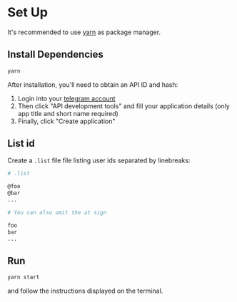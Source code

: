 # Set Up

It's recommended to use [yarn](https://yarnpkg.com/) as package manager.

## Install Dependencies

```bash
yarn
```

After installation, you'll need to obtain an API ID and hash:

1. Login into your [telegram account](https://my.telegram.org/)
2. Then click "API development tools" and fill your application details (only app title and short name required)
3. Finally, click "Create application"

## List id

Create a `.list` file file listing user ids separated by linebreaks:

```bash
# .list

@foo
@bar
...

# You can also omit the at sign

foo
bar
...

```

## Run

```bash
yarn start
```

and follow the instructions displayed on the terminal.
